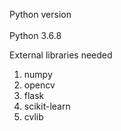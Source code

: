 Python version <br><br>
Python 3.6.8

External libraries needed <br>
<ol>
  <li>numpy</li>
  <li>opencv</li>
  <li>flask</li>
  <li>scikit-learn</li>
  <li>cvlib</li>
</ol>
  
  
